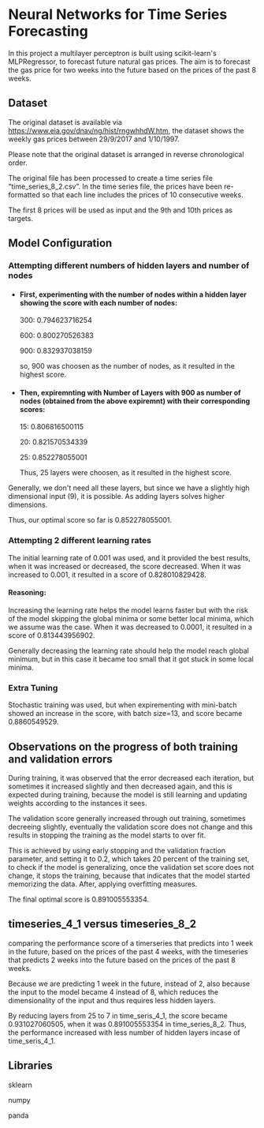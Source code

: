 # Neural Networks for Time Series Forecasting

In this project a multilayer perceptron is built using scikit-learn's MLPRegressor, to forecast future natural gas prices. 
The aim is to forecast the gas price for two weeks into the future based on the prices of the past 8 weeks.

## Dataset

The original dataset is available via https://www.eia.gov/dnav/ng/hist/rngwhhdW.htm, the dataset shows the weekly gas prices between 29/9/2017 and 1/10/1997. 

Please note that the original dataset is arranged in reverse chronological order.

The original file has been processed to create a time series file “time_series_8_2.csv”. In the time series file, the prices have been re- formatted so that each line includes the prices of 10 consecutive weeks.

The first 8 prices will be used as input and the 9th and 10th prices as targets.

## Model Configuration

### Attempting different numbers of hidden layers and number of nodes
* #### First, experimenting with the number of nodes within a hidden layer showing the score with each number of nodes:

    300:
    0.794623716254

    600:
    0.800270526383

    900:
    0.832937038159

    so, 900 was choosen as the number of nodes, as it resulted in the highest score.

* #### Then, expiremnting with Number of Layers with 900 as number of nodes (obtained from the above expiremnt) with their corresponding scores:

    15:
    0.806816500115

    20:
    0.821570534339

    25:
    0.852278055001

    Thus, 25 layers were choosen, as it resulted in the highest score. 

Generally, we don't need all these layers, but since we have a slightly high dimensional input (9), it is possible. As adding layers solves higher dimensions.

Thus, our optimal score so far is 0.852278055001.

### Attempting 2 different learning rates

The initial learning rate of 0.001 was used, and it provided the best results, when it was increased or decreased, the score decreased.
When it was increased to 0.001, it resulted in a score of 0.828010829428.

#### Reasoning:
Increasing the learning rate helps the model learns faster but with the risk of the model skipping the global minima or some better local minima, which we assume was the case.
When it was decreased to 0.0001, it resulted in a score of 0.813443956902.

Generally decreasing the learning rate should help the model reach global minimum, but in this case it became too small that it got stuck in some local minima.

### Extra Tuning
Stochastic training was used, but when expirementing with mini-batch showed an increase in the score, with batch size=13, and score became 0.8860549529.

## Observations on the progress of both training and validation errors 
During training, it was observed that the error decreased each iteration, but sometimes it increased slightly and then decreased again, and this is expected during training, because the model is still learning and updating weights according to the instances it sees.

The validation score generally increased through out training, sometimes decreeing slightly, eventually the validation score does not change and this results in stopping the training as the model starts to over fit.

This is achieved by using early stopping and the validation fraction parameter, and setting it to 0.2, which takes 20 percent of the training set, to check if the model is generalizing, once the validation set score does not change, it stops the training, because that indicates that the model started memorizing the data.
After, applying overfitting measures.

The final optimal score is 0.891005553354.

## timeseries_4_1 versus timeseries_8_2
comparing the performance score of a timerseries that predicts into 1 week in the future, based on the prices of the past 4 weeks, with the timeseries that predicts 2 weeks into the future based on the prices of the past 8 weeks.
 
Because we are predicting 1 week in the future, instead of 2, also because the input to the model became 4 instead of 8, which reduces the dimensionality of the input and thus requires less hidden layers.

By reducing layers from 25 to 7 in time_seris_4_1, the score became 0.931027060505, when it was 0.891005553354 in time_series_8_2. Thus, the performance increased with less number of hidden layers incase of time_seris_4_1.

## Libraries
sklearn

numpy

panda
